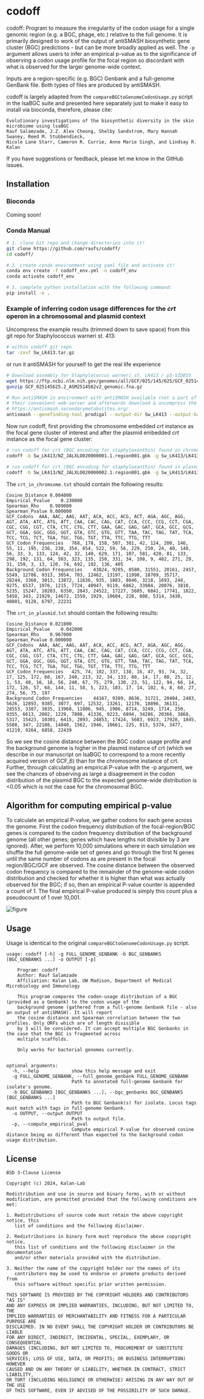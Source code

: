 # codoff
codoff: Program to measure the irregularity of the codon usage for a single genomic region (e.g. a BGC, phage, etc.) relative to the full genome. It is primarily designed to work of the output of antiSMASH biosynthetic gene cluster (BGC) predictions - but can be more broadly applied as well. The `-p` argument allows users to infer an empirical p-value as to the significance of observing a codon usage profile for the focal region so discordant with what is observed for the larger genome-wide context.

Inputs are a region-specific (e.g. BGC) Genbank and a full-genome GenBank file. Both types of files are produced by antiSMASH.

codoff is largely adapted from the `compareBGCtoGenomeCodonUsage.py` script in the lsaBGC suite and presented here separately just to make it easy to install via bioconda, therefore, please cite:

```
Evolutionary investigations of the biosynthetic diversity in the skin microbiome using lsaBGC
Rauf Salamzade, J.Z. Alex Cheong, Shelby Sandstrom, Mary Hannah Swaney, Reed M. Stubbendieck,
Nicole Lane Starr, Cameron R. Currie, Anne Marie Singh, and Lindsay R. Kalan
```

If you have suggestions or feedback, please let me know in the GitHub issues.

## Installation

### Bioconda

Coming soon!

### Conda Manual

```bash
# 1. clone Git repo and change directories into it!
git clone https://github.com/raufs/codoff/
cd codoff/

# 2. create conda environment using yaml file and activate it!
conda env create -f codoff_env.yml -n codoff_env
conda activate codoff_env

# 3. complete python installation with the following command:
pip install -e .
```

### Example of inferring codon usage differences for the *crt* operon in a chromosomal and plasmid context

Uncompress the example results (trimmed down to save space) from this git repo for Staphylococcus warneri st. 413:

```bash
# within codoff git repo
tar -zxvf Sw_LK413.tar.gz
```

or run it antiSMASH for yourself to get the real life experience

```bash
# Download assembly for Staphylococcus warneri st. LK413 / p3-SID855
wget https://ftp.ncbi.nlm.nih.gov/genomes/all/GCF/025/145/625/GCF_025145625.2_ASM2514562v2/GCF_025145625.2_ASM2514562v2_genomic.fna.gz
gunzip GCF_025145625.2_ASM2514562v2_genomic.fna.gz

# Run antiSMASH in environment with antiSMASH available (not a part of codoff conda environment!) or run it on
# their convenient web-server and afterwards download & uncompress the results. Link to antiSMASH webserver:
# https://antismash.secondarymetabolites.org/
antismash --genefinding-tool prodigal --output-dir Sw_LK413 --output-basename LK413 --minimal GCF_025145625.2_ASM2514562v2_genomic.fna
```

Now run codoff, first providing the chromosome embedded _crt_ instance as the focal gene cluster of interest and after the plasmid
embedded _crt_ instance as the focal gene cluster:

```bash
# run codoff for crt (BGC encoding for staphyloxanthin) found in chromosome:
codoff -b Sw_LK413/NZ_JALXLO020000001.1.region001.gbk -g Sw_LK413/LK413.gbk -p -o crt_in_chromosome.txt

# run codoff for crt (BGC encoding for staphyloxanthin) found in plasmid:
codoff -b Sw_LK413/NZ_JALXLO020000002.1.region001.gbk -g Sw_LK413/LK413.gbk -p -o crt_in_plasmid.txt
```

The `crt_in_chromsome.txt` should contain the following results:

```
Cosine_Distance	0.004000
Empirical_Pvalue	0.230000
Spearman_Rho	0.989000
Spearman_Pvalue	0.000000
GCF_Codons	AAA, AAC, AAG, AAT, ACA, ACC, ACG, ACT, AGA, AGC, AGG, AGT, ATA, ATC, ATG, ATT, CAA, CAC, CAG, CAT, CCA, CCC, CCG, CCT, CGA, CGC, CGG, CGT, CTA, CTC, CTG, CTT, GAA, GAC, GAG, GAT, GCA, GCC, GCG, GCT, GGA, GGC, GGG, GGT, GTA, GTC, GTG, GTT, TAA, TAC, TAG, TAT, TCA, TCC, TCG, TCT, TGA, TGC, TGG, TGT, TTA, TTC, TTG, TTT
GCF_Codon_Frequencies	768, 178, 158, 507, 381, 42, 124, 200, 146, 55, 11, 195, 236, 238, 354, 654, 522, 59, 56, 229, 250, 24, 40, 148, 56, 33, 3, 133, 124, 42, 32, 140, 629, 171, 107, 581, 420, 81, 133, 298, 192, 131, 64, 503, 323, 135, 150, 331, 34, 108, 9, 402, 271, 29, 31, 159, 3, 13, 120, 74, 692, 192, 136, 405
Background_Codon_Frequencies	43824, 9285, 8580, 31551, 20161, 2457, 5549, 12786, 9313, 3054, 703, 12462, 13197, 11998, 18709, 35717, 28244, 3360, 3013, 13872, 11636, 935, 1883, 8646, 3218, 1693, 248, 9275, 6537, 1976, 1215, 7724, 40947, 9119, 6862, 33984, 20076, 3810, 5235, 15247, 10203, 6350, 2843, 24522, 17227, 5605, 6841, 17741, 1822, 5458, 343, 21929, 14672, 1550, 1929, 10604, 228, 808, 5314, 3430, 40801, 9128, 6797, 22231
```

The `crt_in_plasmid.txt` should contain the following results:

```
Cosine_Distance	0.021000
Empirical_Pvalue	0.042000
Spearman_Rho	0.967000
Spearman_Pvalue	0.000000
GCF_Codons	AAA, AAC, AAG, AAT, ACA, ACC, ACG, ACT, AGA, AGC, AGG, AGT, ATA, ATC, ATG, ATT, CAA, CAC, CAG, CAT, CCA, CCC, CCG, CCT, CGA, CGC, CGG, CGT, CTA, CTC, CTG, CTT, GAA, GAC, GAG, GAT, GCA, GCC, GCG, GCT, GGA, GGC, GGG, GGT, GTA, GTC, GTG, GTT, TAA, TAC, TAG, TAT, TCA, TCC, TCG, TCT, TGA, TGC, TGG, TGT, TTA, TTC, TTG, TTT
GCF_Codon_Frequencies	425, 74, 102, 337, 138, 16, 47, 93, 74, 32, 17, 125, 172, 60, 167, 240, 213, 32, 34, 133, 80, 14, 17, 80, 25, 12, 1, 53, 48, 16, 18, 56, 240, 67, 75, 279, 130, 23, 51, 122, 94, 66, 14, 172, 126, 57, 68, 144, 11, 58, 5, 223, 103, 17, 14, 102, 6, 8, 60, 27, 274, 56, 75, 197
Background_Codon_Frequencies	44167, 9389, 8636, 31721, 20404, 2483, 5626, 12893, 9385, 3077, 697, 12532, 13261, 12176, 18896, 36131, 28553, 3387, 3035, 13968, 11806, 945, 1906, 8714, 3249, 1714, 250, 9355, 6613, 2002, 1229, 7808, 41336, 9223, 6894, 34286, 20366, 3868, 5317, 15423, 10301, 6415, 2893, 24853, 17424, 5683, 6923, 17928, 1845, 5508, 347, 22108, 14840, 1562, 1946, 10661, 225, 813, 5374, 3477, 41219, 9264, 6858, 22439
```

So we see the cosine distance between the BGC codon usage profile and the background genome is higher in the plasmid instance of crt (which we describe in our manuscript on lsaBGC to correspond to a more recently acquired version of GCF_6) than for the chromosome instance of crt. Further, through calculating an empirical P-value with the -p argument, we see the chances of observing as large a disagreement in the codon distribution of the plasmid BGC to the expected genome-wide distribution is <0.05 which is not the case for the chromosomal BGC.

## Algorithm for computing empirical p-value

To calculate an empirical P-value, we gather codons for each gene across the genome. First the codon frequency distribution of the focal-region/BGC genes is compared to the codon frequency distribution of the background genome (all other genes; genes which have lengths not divisible by 3 are ignored). After, we perform 10,000 simulations where in each simulation we shuffle the full genome-wide set of genes and go through the first N genes until the same number of codons as are present in the focal region/BGC/GCF are observed. The cosine distance between the observed codon frequency is compared to the remainder of the genome-wide codon distribution and checked for whether it is higher than what was actually observed for the BGC; if so, then an empirical P-value counter is appended a count of 1. The final empirical P-value produced is simply this count plus a pseudocount of 1 over 10,001.

![figure](https://github.com/Kalan-Lab/codoff/blob/main/codoff_empirical_pvalue_image.png?raw=true)

## Usage 

Usage is identical to the original `compareBGCtoGenomeCodonUsage.py` script. 

```
usage: codoff [-h] -g FULL_GENOME_GENBANK -b BGC_GENBANKS [BGC_GENBANKS ...] -o OUTPUT [-p]

	Program: codoff
	Author: Rauf Salamzade
	Affiliation: Kalan Lab, UW Madison, Department of Medical Microbiology and Immunology
		
	This program compares the codon-usage distribution of a BGC (provided as a Genbank) to the codon usage of the 
	background genome (gathered from a full-genome Genbank file - also an output of antiSMASH). It will report
	the cosine distance and Spearman correlation between the two profiles. Only ORFs which are of length divisible 
	by 3 will be considered. It can accept multiple BGC Genbanks in the case that the BGC is fragmented across 
	multiple scaffolds.
	
	Only works for bacterial genomes currently.
	

optional arguments:
  -h, --help            show this help message and exit
  -g FULL_GENOME_GENBANK, --full_genome_genbank FULL_GENOME_GENBANK
                        Path to annotated full-genome Genbank for isolate's genome.
  -b BGC_GENBANKS [BGC_GENBANKS ...], --bgc_genbanks BGC_GENBANKS [BGC_GENBANKS ...]
                        Path to BGC Genbank(s) for isolate. Locus tags must match with tags in full-genome Genbank.
  -o OUTPUT, --output OUTPUT
                        Path to output file.
  -p, --compute_empirical_pval
                        Compute empirical P-value for observed cosine distance being as different than expected to the background codon usage distribution.
```

## License

```
BSD 3-Clause License

Copyright (c) 2024, Kalan-Lab

Redistribution and use in source and binary forms, with or without
modification, are permitted provided that the following conditions are met:

1. Redistributions of source code must retain the above copyright notice, this
   list of conditions and the following disclaimer.

2. Redistributions in binary form must reproduce the above copyright notice,
   this list of conditions and the following disclaimer in the documentation
   and/or other materials provided with the distribution.

3. Neither the name of the copyright holder nor the names of its
   contributors may be used to endorse or promote products derived from
   this software without specific prior written permission.

THIS SOFTWARE IS PROVIDED BY THE COPYRIGHT HOLDERS AND CONTRIBUTORS "AS IS"
AND ANY EXPRESS OR IMPLIED WARRANTIES, INCLUDING, BUT NOT LIMITED TO, THE
IMPLIED WARRANTIES OF MERCHANTABILITY AND FITNESS FOR A PARTICULAR PURPOSE ARE
DISCLAIMED. IN NO EVENT SHALL THE COPYRIGHT HOLDER OR CONTRIBUTORS BE LIABLE
FOR ANY DIRECT, INDIRECT, INCIDENTAL, SPECIAL, EXEMPLARY, OR CONSEQUENTIAL
DAMAGES (INCLUDING, BUT NOT LIMITED TO, PROCUREMENT OF SUBSTITUTE GOODS OR
SERVICES; LOSS OF USE, DATA, OR PROFITS; OR BUSINESS INTERRUPTION) HOWEVER
CAUSED AND ON ANY THEORY OF LIABILITY, WHETHER IN CONTRACT, STRICT LIABILITY,
OR TORT (INCLUDING NEGLIGENCE OR OTHERWISE) ARISING IN ANY WAY OUT OF THE USE
OF THIS SOFTWARE, EVEN IF ADVISED OF THE POSSIBILITY OF SUCH DAMAGE.
```
